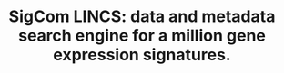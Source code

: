 ---
authors: Evangelista JE, Clarke DJB, Xie Z, Lachmann A, Jeon M, Chen K, Jagodnik KM,
  Jenkins SL, Kuleshov MV, Wojciechowicz ML, Schurer SC, Medvedovic M, Ma'ayan A
carousel: false
dccs:
- LINCS
doi: 10.1093/nar/gkac328
featured: false
issue: W1
journal: Nucleic acids research
keywords: '["Metadata", "Transcriptome", "Search Engine"]'
landmark: false
layout: ../../layouts/Publication.astro
page: W697-W709
pmcid: PMC9252724
pmid: 35524556
title: 'SigCom LINCS: data and metadata search engine for a million gene expression
  signatures.'
volume: '50'
year: 2022

---